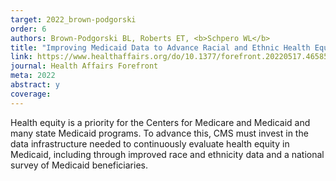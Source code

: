 ```yaml
---
target: 2022_brown-podgorski
order: 6
authors: Brown-Podgorski BL, Roberts ET, <b>Schpero WL</b>
title: "Improving Medicaid Data to Advance Racial and Ethnic Health Equity in the United States"
link: https://www.healthaffairs.org/do/10.1377/forefront.20220517.465853
journal: Health Affairs Forefront
meta: 2022
abstract: y
coverage:
---
```

Health equity is a priority for the Centers for Medicare and Medicaid and many state Medicaid programs. To advance this, CMS must invest in the data infrastructure needed to continuously evaluate health equity in Medicaid, including through improved race and ethnicity data and a national survey of Medicaid beneficiaries.
